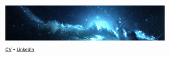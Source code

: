<img src="background.png"></br></br>
[CV](https://utoronto-my.sharepoint.com/:b:/g/personal/juan_martin_mail_utoronto_ca/EYagZ34RFINHhS46Jb57rQsB_3s0LBU6B6OKD_fr4halkA?e=F7dkDY) • [LinkedIn](https://www.linkedin.com/in/juandeaguero/)
